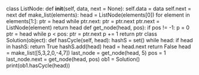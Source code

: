 class ListNode:
   def __init__(self, data, next = None):
      self.data = data
      self.next = next
def make_list(elements):
   head = ListNode(elements[0])
   for element in elements[1:]:
      ptr = head
      while ptr.next:
         ptr = ptr.next
      ptr.next = ListNode(element)
   return head
def get_node(head, pos):
   if pos != -1:
      p = 0
      ptr = head
      while p < pos:
         ptr = ptr.next
         p += 1
      return ptr
class Solution(object):
   def hasCycle(self, head):
      hashS = set()
      while head:
         if head in hashS:
            return True
         hashS.add(head)
         head = head.next
      return False
head = make_list([5,3,2,0,-4,7])
last_node = get_node(head, 5)
pos = 1
last_node.next = get_node(head, pos)
ob1 = Solution()
print(ob1.hasCycle(head))